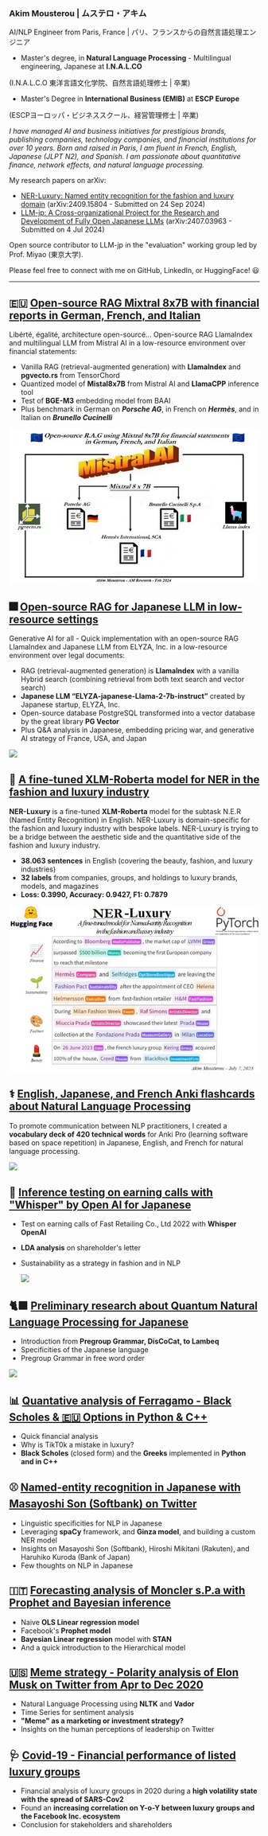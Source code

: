 
### Akim Mousterou | ムステロ・アキム
AI/NLP Engineer from Paris, France | パリ、フランスからの自然言語処理エンジニア

- Master's degree, in **Natural Language Processing** - Multilingual engineering, Japanese at **I.N.A.L.CO**

(I.N.A.L.C.O 東洋言語文化学院、自然言語処理修士 | 卒業)

- Master's Degree in **International Business (EMIB)** at **ESCP Europe**

(ESCPヨーロッパ・ビジネススクール、経営管理修士 | 卒業)

*I have managed AI and business initiatives for prestigious brands, publishing companies, technology companies, and financial institutions for over 10 years. Born and raised in Paris, I am fluent in French, English, Japanese (JLPT N2), and Spanish. I am passionate about quantitative finance, network effects, and natural language processing.*

 My research papers on arXiv:
- [NER-Luxury: Named entity recognition for the fashion and luxury domain](https://arxiv.org/abs/2409.15804)
   (arXiv:2409.15804 - Submitted on 24 Sep 2024)
- [LLM-jp: A Cross-organizational Project for the Research and Development of Fully Open Japanese LLMs](https://arxiv.org/abs/2407.03963)
   (arXiv:2407.03963 - Submitted on 4 Jul 2024)

Open source contributor to LLM-jp in the "evaluation" working group led by Prof. Miyao (東京大学).

Please feel free to connect with me on GitHub, LinkedIn, or HuggingFace! 😃

---

## 🇪🇺 [Open-source RAG Mixtral 8x7B with financial reports in German, French, and Italian](https://github.com/AkimfromParis/Mixtral_RAG/blob/main/RAG_Mixtral_Europe_Fin_Data.ipynb)
Libérté, égalité, architecture open-sourcé...  Open-source RAG LlamaIndex and multilingual LLM from Mistral AI in a low-resource environment over financial statements:
- Vanilla RAG (retrieval-augmented generation) with **LlamaIndex** and **pgvecto.rs** from TensorChord
- Quantized model of **Mistal8x7B** from Mistral AI and **LlamaCPP** inference tool
- Test of **BGE-M3** embedding model from BAAI 
- Plus benchmark in German on ***Porsche AG***, in French on ***Hermès***, and in Italian on ***Brunello Cucinelli***

![](https://github.com/AkimfromParis/akimfromparis/blob/main/images/RAG-mixtral-8x7b-financial-reports-2024.jpg)

## 🎆 [Open-source RAG for Japanese LLM in low-resource settings](https://github.com/AkimParis/RAG-Japanese/blob/main/OpenSource_RAG_LLM_JAP_at_4_Bits.ipynb)
Generative AI for all - Quick implementation with an open-source RAG LlamaIndex and Japanese LLM from ELYZA, Inc. in a low-resource environment over legal documents:
- RAG (retrieval-augmented generation) is **LlamaIndex** with a vanilla Hybrid search (combining retrieval from both text search and vector search)
- **Japanese LLM “ELYZA-japanese-Llama-2-7b-instruct”** created by Japanese startup, ELYZA, Inc.
- Open-source database PostgreSQL transformed into a vector database by the great library **PG Vector**
- Plus Q&A analysis in Japanese, embedding pricing war, and generative AI strategy of France, USA, and Japan

![](https://github.com/AkimfromParis/akimfromParis/blob/main/images/gen-ai-llm-japanese.jpg)

## 💎 [A fine-tuned XLM-Roberta model for NER in the fashion and luxury industry](https://huggingface.co/AkimfromParis/NER-Luxury)
**NER-Luxury** is a fine-tuned **XLM-Roberta** model for the subtask N.E.R (Named Entity Recognition) in English. NER-Luxury is domain-specific for the fashion and luxury industry with bespoke labels. NER-Luxury is trying to be a bridge between the aesthetic side and the quantitative side of the fashion and luxury industry.

- **38.063 sentences** in English (covering the beauty, fashion, and luxury industries)
- **32 labels** from companies, groups, and holdings to luxury brands, models, and magazines
- **Loss: 0.3990, Accuracy: 0.9427, F1: 0.7879**

![](https://github.com/AkimParis/akimparis/blob/main/images/xlmr-ner-luxury.jpg)

## ⚕️ [English, Japanese, and French Anki flashcards about Natural Language Processing](https://github.com/AkimfromParis/anki_jap_ai_vocabulary)
To promote communication between NLP practitioners, I created a **vocabulary deck of 420 technical words** for Anki Pro (learning software based on space repetition) in Japanese, English, and French for natural language processing. 

![](https://github.com/AkimfromParis/akimfromparis/blob/main/images/nlp-dict-en-fr-jp.jpg)

## 🎼 [Inference testing on earning calls with "Whisper" by Open AI for Japanese](https://github.com/AkimfromParis/asr_whisper_jp/blob/main/Whisper_Uniqlo_Q42022.ipynb)
- Test on earning calls of Fast Retailing Co., Ltd 2022 with **Whisper OpenAI**
- **LDA analysis** on shareholder's letter
- Sustainability as a strategy in fashion and in NLP

  ![](https://github.com/AkimfromParis/akimfromparis/blob/main/images/whisper-open-ai-japanese.jpg)
    
## 🐈‍⬛ [Preliminary research about Quantum Natural Language Processing for Japanese](https://github.com/AkimfromParis/quantumNLP_jp/blob/main/Lambeku_QNLP-JP.ipynb)
- Introduction from **Pregroup Grammar, DisCoCat, to Lambeq**
- Specificities of the Japanese language
- Pregroup Grammar in free word order

![](https://github.com/AkimfromParis/akimfromparis/blob/main/images/qnlp-japanese.jpg)

## 📊 [Quantative analysis of Ferragamo - Black Scholes & 🇪🇺 Options in Python & C++](https://github.com/AkimParis/black_scholes/blob/main/tuscan_option.ipynb)
- Quick financial analysis
- Why is TikT0k a mistake in luxury?
- **Black Scholes** (closed form) and the **Greeks** implemented in **Python and in C++**

## ⚾ [Named-entity recognition in Japanese with Masayoshi Son (Softbank) on Twitter](https://github.com/AkimfromParis/ner_japanese/blob/main/Masa_SB.ipynb)
- Linguistic specificities for NLP in Japanese
- Leveraging **spaCy** framework, and **Ginza model**, and building a custom NER model
- Insights on Masayoshi Son (Softbank), Hiroshi Mikitani (Rakuten), and Haruhiko Kuroda (Bank of Japan)
- Few thoughts on NLP in Japanese

## 🇮🇹 [Forecasting analysis of Moncler s.P.a with Prophet and Bayesian inference](https://github.com/AkimfromParis/forecast_genius/blob/main/Moncler_Bayesian.ipynb)
- Naive **OLS Linear regression model**
- Facebook's **Prophet model**
- **Bayesian Linear regression** model with **STAN**
- And a quick introduction to the Hierarchical model

## 🇺🇸 [Meme strategy - Polarity analysis of Elon Musk on Twitter from Apr to Dec 2020](https://github.com/AkimfromParis/nlp_twitter/blob/main/Meme_Strategy.ipynb)
- Natural Language Processing using **NLTK** and **Vador**
- Time Series for sentiment analysis
- **"Meme" as a marketing or investment strategy?**
- Insights on the human perceptions of leadership on Twitter

## 🩺 [Covid-19 - Financial performance of listed luxury groups](https://github.com/AkimfromParis/luxury_risk/blob/main/Luxury_Risk_2020.ipynb)
- Financial analysis of luxury groups in 2020 during a **high volatility state with the spread of SARS-Cov2**
- Found an **increasing correlation on Y-o-Y between luxury groups and the Facebook Inc. ecosystem**
- Conclusion for stakeholders and shareholders
